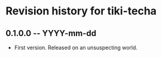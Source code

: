 # Revision history for tiki-techa

## 0.1.0.0 -- YYYY-mm-dd

* First version. Released on an unsuspecting world.
